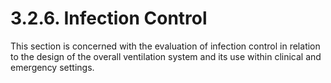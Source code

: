 # 3.2.6. Infection Control 

This section is concerned with the evaluation of infection control in relation to the design of the overall ventilation system and its use within clinical and emergency settings. 